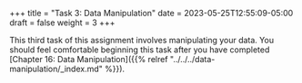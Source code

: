 +++
title = "Task 3: Data Manipulation"
date = 2023-05-25T12:55:09-05:00
draft = false
weight = 3
+++

This third task of this assignment involves manipulating your data. You should feel comfortable beginning this task after you have completed [Chapter 16: Data Manipulation]({{% relref "../../../data-manipulation/_index.md" %}}).